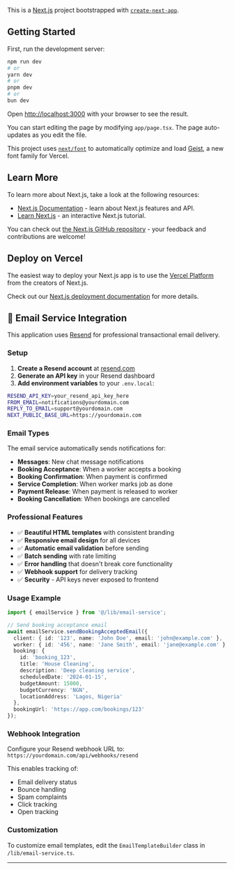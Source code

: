 This is a [Next.js](https://nextjs.org) project bootstrapped with [`create-next-app`](https://nextjs.org/docs/app/api-reference/cli/create-next-app).

## Getting Started

First, run the development server:

```bash
npm run dev
# or
yarn dev
# or
pnpm dev
# or
bun dev
```

Open [http://localhost:3000](http://localhost:3000) with your browser to see the result.

You can start editing the page by modifying `app/page.tsx`. The page auto-updates as you edit the file.

This project uses [`next/font`](https://nextjs.org/docs/app/building-your-application/optimizing/fonts) to automatically optimize and load [Geist](https://vercel.com/font), a new font family for Vercel.

## Learn More

To learn more about Next.js, take a look at the following resources:

- [Next.js Documentation](https://nextjs.org/docs) - learn about Next.js features and API.
- [Learn Next.js](https://nextjs.org/learn) - an interactive Next.js tutorial.

You can check out [the Next.js GitHub repository](https://github.com/vercel/next.js) - your feedback and contributions are welcome!

## Deploy on Vercel

The easiest way to deploy your Next.js app is to use the [Vercel Platform](https://vercel.com/new?utm_medium=default-template&filter=next.js&utm_source=create-next-app&utm_campaign=create-next-app-readme) from the creators of Next.js.

Check out our [Next.js deployment documentation](https://nextjs.org/docs/app/building-your-application/deploying) for more details.

## 📧 Email Service Integration

This application uses [Resend](https://resend.com/) for professional transactional email delivery.

### Setup

1. **Create a Resend account** at [resend.com](https://resend.com/)
2. **Generate an API key** in your Resend dashboard
3. **Add environment variables** to your `.env.local`:

```bash
RESEND_API_KEY=your_resend_api_key_here
FROM_EMAIL=notifications@yourdomain.com
REPLY_TO_EMAIL=support@yourdomain.com
NEXT_PUBLIC_BASE_URL=https://yourdomain.com
```

### Email Types

The email service automatically sends notifications for:

- **Messages**: New chat message notifications
- **Booking Acceptance**: When a worker accepts a booking
- **Booking Confirmation**: When payment is confirmed
- **Service Completion**: When worker marks job as done
- **Payment Release**: When payment is released to worker
- **Booking Cancellation**: When bookings are cancelled

### Professional Features

- ✅ **Beautiful HTML templates** with consistent branding
- ✅ **Responsive email design** for all devices
- ✅ **Automatic email validation** before sending
- ✅ **Batch sending** with rate limiting
- ✅ **Error handling** that doesn't break core functionality
- ✅ **Webhook support** for delivery tracking
- ✅ **Security** - API keys never exposed to frontend

### Usage Example

```typescript
import { emailService } from '@/lib/email-service';

// Send booking acceptance email
await emailService.sendBookingAcceptedEmail({
  client: { id: '123', name: 'John Doe', email: 'john@example.com' },
  worker: { id: '456', name: 'Jane Smith', email: 'jane@example.com' },
  booking: {
    id: 'booking_123',
    title: 'House Cleaning',
    description: 'Deep cleaning service',
    scheduledDate: '2024-01-15',
    budgetAmount: 15000,
    budgetCurrency: 'NGN',
    locationAddress: 'Lagos, Nigeria'
  },
  bookingUrl: 'https://app.com/bookings/123'
});
```

### Webhook Integration

Configure your Resend webhook URL to: `https://yourdomain.com/api/webhooks/resend`

This enables tracking of:
- Email delivery status
- Bounce handling
- Spam complaints
- Click tracking
- Open tracking

### Customization

To customize email templates, edit the `EmailTemplateBuilder` class in `/lib/email-service.ts`.

---
